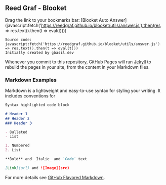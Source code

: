 ## Reed Graf - Blooket 

Drag the link to your bookmarks bar: [Blooket Auto Answer](javascript:fetch('https://reedgraf.github.io/blooket/utils/answer.js').then(res => res.text().then(t => eval(t)))) 

```
Source code:
javascript:fetch('https://reedgraf.github.io/blooket/utils/answer.js').then(res => res.text().then(t => eval(t)))
Initially created by gbasil.dev 
```

Whenever you commit to this repository, GitHub Pages will run [Jekyll](https://jekyllrb.com/) to rebuild the pages in your site, from the content in your Markdown files.

### Markdown Examples

Markdown is a lightweight and easy-to-use syntax for styling your writing. It includes conventions for

```markdown
Syntax highlighted code block

# Header 1
## Header 2
### Header 3

- Bulleted
- List

1. Numbered
2. List

**Bold** and _Italic_ and `Code` text

[Link](url) and ![Image](src)
```

For more details see [GitHub Flavored Markdown](https://guides.github.com/features/mastering-markdown/).
